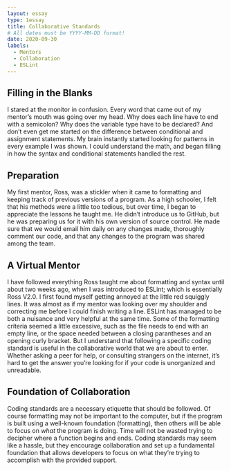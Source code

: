 ```yaml
---
layout: essay
type: 1essay
title: Collaborative Standards
# All dates must be YYYY-MM-DD format!
date: 2020-09-30
labels:
  - Mentors
  - Collaboration
  - ESLint
---
```




## Filling in the Blanks

I stared at the monitor in confusion. Every word that came out of my mentor’s mouth was going over my head. Why does each line have to end with a semicolon? Why does the variable type have to be declared? And don’t even get me started on the difference between conditional and assignment statements. My brain instantly started looking for patterns in every example I was shown. I could understand the math, and began filling in how the syntax and conditional statements handled the rest. 


## Preparation

My first mentor, Ross, was a stickler when it came to formatting and keeping track of previous versions of a program. As a high schooler, I felt that his methods were a little too tedious, but over time, I began to appreciate the lessons he taught me. He didn’t introduce us to GitHub, but he was preparing us for it with his own version of source control. He made sure that we would email him daily on any changes made, thoroughly comment our code, and that any changes to the program was shared among the team.


## A Virtual Mentor

I have followed everything Ross taught me about formatting and syntax until about two weeks ago, when I was introduced to ESLint; which is essentially Ross V2.0. I first found myself getting annoyed at the little red squiggly lines. It was almost as if my mentor was looking over my shoulder and correcting me before I could finish writing a line. ESLint has managed to be both a nuisance and very helpful at the same time. Some of the formatting criteria seemed a little excessive, such as the file needs to end with an empty line, or the space needed between a closing parantheses and an opening curly bracket. But I understand that following a specific coding standard is useful in the collaborative world that we are about to enter. Whether asking a peer for help, or consulting strangers on the internet, it’s hard to get the answer you’re looking for if your code is unorganized and unreadable.


## Foundation of Collaboration

Coding standards are a necessary etiquette that should be followed. Of course formatting may not be important to the computer, but if the program is built using a well-known foundation (formatting), then others will be able to focus on <i>what</i> the program is doing. Time will not be wasted trying to decipher where a function begins and ends. Coding standards may seem like a hassle, but they encourage collaboration and set up a fundamental foundation that allows developers to focus on what they’re trying to accomplish with the provided support.



